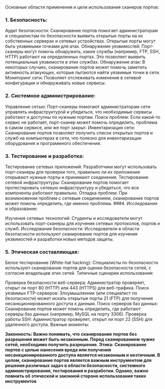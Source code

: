 Основные области применения и цели использования сканеров портов:
### 1. Безопасность:

Аудит безопасности: Сканирование портов помогает администраторам и специалистам по безопасности выявить открытые порты на их собственных серверах и сетевых устройствах. Открытые порты могут быть уязвимыми точками для атак.
Обнаружение уязвимостей: Порт-сканеры могут помочь обнаружить, какие службы (например, FTP, SSH, HTTP) работают на определенных портах. Это позволяет выявить потенциальные уязвимости в этих службах.
Обнаружение атак: В некоторых случаях, сканирование портов может помочь заметить активность атакующих, которые пытаются найти уязвимые точки в сети.
Мониторинг сети: Позволяет отслеживать изменения в сетевой конфигурации и обнаруживать новые сервисы.

### 2. Системное администрирование:

Управление сетью: Порт-сканеры помогают администраторам сети управлять инфраструктурой и убедиться, что необходимые сервисы работают и доступны по нужным портам.
Поиск проблем: Если какой-то сервис не работает, порт-сканер может помочь определить, проблема в самом сервисе, или же порт закрыт.
Инвентаризация сети: Сканирование портов позволяет получить список открытых портов и служб на компьютерах в сети, что полезно для инвентаризации оборудования и программного обеспечения.
### 3. Тестирование и разработка:

Тестирование сетевых приложений: Разработчики могут использовать порт-сканеры для проверки того, правильно ли их приложения открывают нужные порты и принимают соединения.
Тестирование сетевой инфраструктуры: Сканирование портов помогает протестировать сетевую инфраструктуру и убедиться, что все компоненты работают правильно.
Отладка проблем: При возникновении проблем с сетевым соединением, сканирование портов может помочь определить, где именно проблема.
###4. Исследования и образование:

Изучение сетевых технологий: Студенты и исследователи могут использовать порт-сканеры для изучения сетевых протоколов, портов и служб.
Исследования безопасности: Исследователи в области безопасности используют сканирование портов для изучения уязвимостей и разработки новых методов защиты.
### 5. Этическая составляющая:

Белое тестирование (White-hat hacking): Специалисты по безопасности используют сканирование портов для оценки безопасности сетей, с согласия владельцев этих сетей.
Типичные сценарии использования:

Проверка безопасности веб-сервера: Администратор проверяет, открыт ли порт 80 (HTTP) или 443 (HTTPS) для веб-трафика.
Поиск уязвимых FTP-серверов: Злоумышленник (или специалист по безопасности) может искать открытые порты 21 (FTP) для получения несанкционированного доступа к данным.
Поиск серверов баз данных: Сканирование портов может помочь определить, где работают серверы баз данных (например, MySQL на порту 3306).
Проверка работы SSH: Администратор проверяет, открыт ли порт 22 (SSH) для удаленного доступа.
Важные моменты:

**Законность: Важно понимать, что сканирование портов без разрешения может быть незаконным. Перед сканированием чужих сетей, необходимо получить разрешение.
Этика: Сканирование портов с целью нанесения вреда или получения несанкционированного доступа является незаконным и неэтичным.
В целом, сканирование портов является важным инструментом для решения различных задач в области безопасности, системного администрирования, тестирования и разработки. Однако, важно помнить об этической и законной стороне использования таких инструментов**
